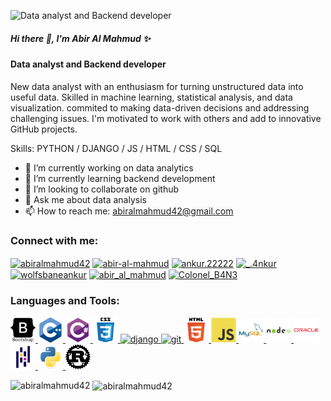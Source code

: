 ![Data analyst and Backend developer](https://media.licdn.com/dms/image/D4D16AQENU6SlwcLfTw/profile-displaybackgroundimage-shrink_350_1400/0/1696436544783?e=1701907200&v=beta&t=yuSGG9FxMmfFIjRv7zfKhrzYyBpWOr_Z1ecS8M1adJA)

##### Hi there 👋, I'm Abir Al Mahmud ✨
#### Data analyst and Backend developer


New data analyst with an enthusiasm for turning unstructured data into useful data. Skilled in machine learning, statistical analysis, and data visualization. commited to making data-driven decisions and addressing challenging issues. I'm motivated to work with others and add to innovative GitHub projects.

Skills: PYTHON / DJANGO / JS / HTML / CSS / SQL

- 🔭 I’m currently working on data analytics 
- 🌱 I’m currently learning backend development 
- 👯 I’m looking to collaborate on github 
- 💬 Ask me about data analysis 
- 📫 How to reach me: abiralmahmud42@gmail.com 


<h3 align="left">Connect with me:</h3>
<p align="left">
<a href="https://codepen.io/abiralmahmud42" target="blank"><img align="center" src="https://raw.githubusercontent.com/rahuldkjain/github-profile-readme-generator/master/src/images/icons/Social/codepen.svg" alt="abiralmahmud42" height="30" width="40" /></a>
<a href="https://linkedin.com/in/abir-al-mahmud" target="blank"><img align="center" src="https://raw.githubusercontent.com/rahuldkjain/github-profile-readme-generator/master/src/images/icons/Social/linked-in-alt.svg" alt="abir-al-mahmud" height="30" width="40" /></a>
<a href="https://fb.com/ankur.22222" target="blank"><img align="center" src="https://raw.githubusercontent.com/rahuldkjain/github-profile-readme-generator/master/src/images/icons/Social/facebook.svg" alt="ankur.22222" height="30" width="40" /></a>
<a href="https://instagram.com/_.4nkur" target="blank"><img align="center" src="https://raw.githubusercontent.com/rahuldkjain/github-profile-readme-generator/master/src/images/icons/Social/instagram.svg" alt="_.4nkur" height="30" width="40" /></a>
<a href="https://www.hackerrank.com/wolfsbaneankur" target="blank"><img align="center" src="https://raw.githubusercontent.com/rahuldkjain/github-profile-readme-generator/master/src/images/icons/Social/hackerrank.svg" alt="wolfsbaneankur" height="30" width="40" /></a>
<a href="https://www.leetcode.com/abir_al_mahmud" target="blank"><img align="center" src="https://raw.githubusercontent.com/rahuldkjain/github-profile-readme-generator/master/src/images/icons/Social/leet-code.svg" alt="abir_al_mahmud" height="30" width="40" /></a>
<a href="https://www.reddit.com/Colonel_B4N3" target="blank"><img align="center" src="https://www.google.com/url?sa=i&url=https%3A%2F%2Fwww.iconpacks.net%2Ffree-icon%2Freddit-logo-2436.html&psig=AOvVaw2XAarIBr0ZsCuKMYfFebu2&ust=1696530321964000&source=images&cd=vfe&ved=0CBEQjRxqFwoTCMjK6JaC3YEDFQAAAAAdAAAAABAE" alt="Colonel_B4N3" height="30" width="40" /></a>
</p>

<h3 align="left">Languages and Tools:</h3>
<p align="left"> <a href="https://getbootstrap.com" target="_blank" rel="noreferrer"> <img src="https://raw.githubusercontent.com/devicons/devicon/master/icons/bootstrap/bootstrap-plain-wordmark.svg" alt="bootstrap" width="40" height="40"/> </a> <a href="https://www.w3schools.com/cpp/" target="_blank" rel="noreferrer"> <img src="https://raw.githubusercontent.com/devicons/devicon/master/icons/cplusplus/cplusplus-original.svg" alt="cplusplus" width="40" height="40"/> </a> <a href="https://www.w3schools.com/cs/" target="_blank" rel="noreferrer"> <img src="https://raw.githubusercontent.com/devicons/devicon/master/icons/csharp/csharp-original.svg" alt="csharp" width="40" height="40"/> </a> <a href="https://www.w3schools.com/css/" target="_blank" rel="noreferrer"> <img src="https://raw.githubusercontent.com/devicons/devicon/master/icons/css3/css3-original-wordmark.svg" alt="css3" width="40" height="40"/> </a> <a href="https://www.djangoproject.com/" target="_blank" rel="noreferrer"> <img src="https://cdn.worldvectorlogo.com/logos/django.svg" alt="django" width="40" height="40"/> </a> <a href="https://git-scm.com/" target="_blank" rel="noreferrer"> <img src="https://www.vectorlogo.zone/logos/git-scm/git-scm-icon.svg" alt="git" width="40" height="40"/> </a> <a href="https://www.w3.org/html/" target="_blank" rel="noreferrer"> <img src="https://raw.githubusercontent.com/devicons/devicon/master/icons/html5/html5-original-wordmark.svg" alt="html5" width="40" height="40"/> </a> <a href="https://developer.mozilla.org/en-US/docs/Web/JavaScript" target="_blank" rel="noreferrer"> <img src="https://raw.githubusercontent.com/devicons/devicon/master/icons/javascript/javascript-original.svg" alt="javascript" width="40" height="40"/> </a> <a href="https://www.mysql.com/" target="_blank" rel="noreferrer"> <img src="https://raw.githubusercontent.com/devicons/devicon/master/icons/mysql/mysql-original-wordmark.svg" alt="mysql" width="40" height="40"/> </a> <a href="https://nodejs.org" target="_blank" rel="noreferrer"> <img src="https://raw.githubusercontent.com/devicons/devicon/master/icons/nodejs/nodejs-original-wordmark.svg" alt="nodejs" width="40" height="40"/> </a> <a href="https://www.oracle.com/" target="_blank" rel="noreferrer"> <img src="https://raw.githubusercontent.com/devicons/devicon/master/icons/oracle/oracle-original.svg" alt="oracle" width="40" height="40"/> </a> <a href="https://pandas.pydata.org/" target="_blank" rel="noreferrer"> <img src="https://raw.githubusercontent.com/devicons/devicon/2ae2a900d2f041da66e950e4d48052658d850630/icons/pandas/pandas-original.svg" alt="pandas" width="40" height="40"/> </a> <a href="https://www.python.org" target="_blank" rel="noreferrer"> <img src="https://raw.githubusercontent.com/devicons/devicon/master/icons/python/python-original.svg" alt="python" width="40" height="40"/> </a> <a href="https://www.rust-lang.org" target="_blank" rel="noreferrer"> <img src="https://raw.githubusercontent.com/devicons/devicon/master/icons/rust/rust-plain.svg" alt="rust" width="40" height="40"/> </a> </p>

<p><img align="left" src="https://github-readme-stats.vercel.app/api/top-langs?username=abiralmahmud42&show_icons=true&locale=en&layout=compact" alt="abiralmahmud42" /></p>

<p>&nbsp;<img align="center" src="https://github-readme-stats.vercel.app/api?username=abiralmahmud42&show_icons=true&locale=en" alt="abiralmahmud42" /></p>
